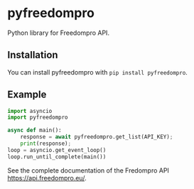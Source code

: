 # pyfreedompro

Python library for Freedompro API.

Installation
------------

You can install pyfreedompro with `pip install pyfreedompro`.

Example
-------

```python
import asyncio
import pyfreedompro

async def main():
    response = await pyfreedompro.get_list(API_KEY);
    print(response);
loop = asyncio.get_event_loop()
loop.run_until_complete(main())
```


See the complete documentation of the Fredompro API <https://api.freedompro.eu/>.
